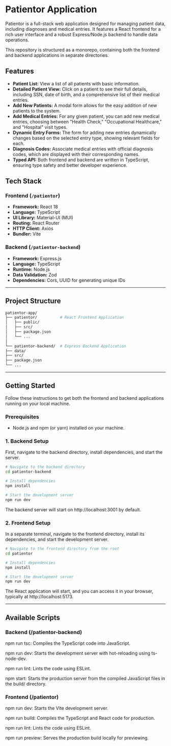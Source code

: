 # Patientor Application

Patientor is a full-stack web application designed for managing patient data, including diagnoses and medical entries. It features a React frontend for a rich user interface and a robust Express/Node.js backend to handle data operations.

This repository is structured as a monorepo, containing both the frontend and backend applications in separate directories.

## Features

* **Patient List:** View a list of all patients with basic information.
* **Detailed Patient View:** Click on a patient to see their full details, including SSN, date of birth, and a comprehensive list of their medical entries.
* **Add New Patients:** A modal form allows for the easy addition of new patients to the system.
* **Add Medical Entries:** For any given patient, you can add new medical entries, choosing between "Health Check," "Occupational Healthcare," and "Hospital" visit types.
* **Dynamic Entry Forms:** The form for adding new entries dynamically changes based on the selected entry type, showing relevant fields for each.
* **Diagnosis Codes:** Associate medical entries with official diagnosis codes, which are displayed with their corresponding names.
* **Typed API:** Both frontend and backend are written in TypeScript, ensuring type safety and better developer experience.

## Tech Stack

### Frontend (`/patientor`)

* **Framework:** React 18
* **Language:** TypeScript
* **UI Library:** Material-UI (MUI)
* **Routing:** React Router
* **HTTP Client:** Axios
* **Bundler:** Vite

### Backend (`/patientor-backend`)

* **Framework:** Express.js
* **Language:** TypeScript
* **Runtime:** Node.js
* **Data Validation:** Zod
* **Dependencies:** Cors, UUID for generating unique IDs

---

## Project Structure
```bash
patientor-app/
├── patientor/          # React Frontend Application
│   ├── public/
│   ├── src/
│   ├── package.json
│   └── ...
│
└── patientor-backend/  # Express Backend Application
├── data/
├── src/
├── package.json
└── ...
```

---

## Getting Started

Follow these instructions to get both the frontend and backend applications running on your local machine.

### Prerequisites

* Node.js and npm (or yarn) installed on your machine.

### 1. Backend Setup

First, navigate to the backend directory, install dependencies, and start the server.

```bash
# Navigate to the backend directory
cd patientor-backend

# Install dependencies
npm install

# Start the development server
npm run dev
```

The backend server will start on http://localhost:3001 by default.

### 2. Frontend Setup

In a separate terminal, navigate to the frontend directory, install its dependencies, and start the development server.

```bash
# Navigate to the frontend directory from the root
cd patientor

# Install dependencies
npm install

# Start the development server
npm run dev
```

The React application will start, and you can access it in your browser, typically at http://localhost:5173.

---

## Available Scripts

### Backend (/patientor-backend)
npm run tsc: Compiles the TypeScript code into JavaScript.

npm run dev: Starts the development server with hot-reloading using ts-node-dev.

npm run lint: Lints the code using ESLint.

npm start: Starts the production server from the compiled JavaScript files in the build/ directory.

### Frontend (/patientor)
npm run dev: Starts the Vite development server.

npm run build: Compiles the TypeScript and React code for production.

npm run lint: Lints the code using ESLint.

npm run preview: Serves the production build locally for previewing.
